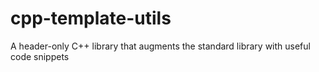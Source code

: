 # cpp-template-utils
A header-only C++ library that augments the standard library with useful code snippets
